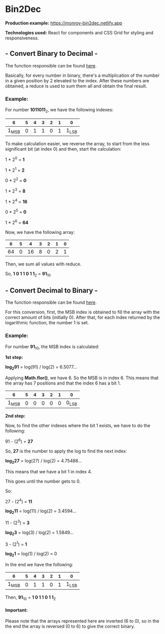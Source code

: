 # Bin2Dec 

**Production example:** https://monroy-bin2dec.netlify.app

**Technologies used:** React for components and CSS Grid for styling and responsiveness.

## - Convert Binary to Decimal -

The function responsible can be found [here](https://github.com/joaorbrodrigues/bin2dec/blob/d177838b153e6bc2132c57b57525de11ac0261eb/src/components/Form.js#L31).

Basically, for every number in binary, there's a multiplication of the number in a given position by 2 elevated to the index. After these numbers are obtained, a reduce is used to sum them all and obtain the final result.

### Example: 

For number **1011011**<sub>2</sub>, we have the following indexes:

|  <sub>6</sub>   | <sub>5</sub> | <sub>4</sub> | <sub>3</sub> | <sub>2</sub> | <sub>1</sub> |  <sub>0</sub>   |
| :-------------: | :----------: | :----------: | :----------: | :----------: | :----------: | :-------------: |
| 1<sub>MSB</sub> |      0       |      1       |      1       |      0       |      1       | 1<sub>LSB</sub> |

To make calculation easier, we reverse the array, to start from the less significant bit (at index 0) and then, start the calculation:

1 * 2<sup>0</sup> = **1**

1 * 2<sup>1</sup> = **2**

0 * 2<sup>2</sup> = **0**

1 * 2<sup>3</sup> = **8**

1 * 2<sup>4</sup> = **16**

0 * 2<sup>5</sup> = **0**

1 * 2<sup>6</sup> = **64**

Now, we have the following array:

| <sub>6</sub> | <sub>5</sub> | <sub>4</sub> | <sub>3</sub> | <sub>2</sub> | <sub>1</sub> | <sub>0</sub> |
| :----------: | :----------: | :----------: | :----------: | :----------: | :----------: | :----------: |
|      64      |      0       |      16      |      8       |      0       |      2       |      1       |

Then, we sum all values with reduce.

So, **1 0 1 1 0 1 1**<sub>2</sub> = **91**<sub>10</sub>

## - Convert Decimal to Binary -

The function responsible can be found [here](https://github.com/joaorbrodrigues/bin2dec/blob/d177838b153e6bc2132c57b57525de11ac0261eb/src/components/Form.js#L40).

For this conversion, first, the MSB index is obtained to fill the array with the correct amount of bits (initially 0). After that, for each index returned by the logarithmic function, the number 1 is set.

### Example: 

For number **91**<sub>10</sub>, the MSB index is calculated:

**1st step:** 

**log<sub>2</sub>91** = log(91) / log(2) = 6.5077...

Applying **Math.flor()**, we have 6. So the MSB is in index 6. This means that the array has 7 positions and that the index 6 has a bit 1.

|  <sub>6</sub>   | <sub>5</sub> | <sub>4</sub> | <sub>3</sub> | <sub>2</sub> | <sub>1</sub> |  <sub>0</sub>   |
| :-------------: | :----------: | :----------: | :----------: | :----------: | :----------: | :-------------: |
| 1<sub>MSB</sub> |      0       |      0       |      0       |      0       |      0       | 0<sub>LSB</sub> |

**2nd step:** 

Now, to find the other indexes where the bit 1 exists, we have to do the following:

91 - (2<sup>6</sup>) = **27**

So, **27** is the number to apply the log to find the next index:

**log<sub>2</sub>27** = log(27) / log(2) = 4.75488...

This means that we have a bit 1 in index 4.

This goes until the number gets to 0.

So:

27 - (2<sup>4</sup>) = **11**

**log<sub>2</sub>11** = log(11) / log(2) = 3.4594...

11 - (2<sup>3</sup>) = **3**

**log<sub>2</sub>3** = log(3) / log(2) = 1.5849...

3 - (2<sup>1</sup>) = **1**

**log<sub>2</sub>1** = log(1) / log(2) = 0

In the end we have the following:

|  <sub>6</sub>   | <sub>5</sub> | <sub>4</sub> | <sub>3</sub> | <sub>2</sub> | <sub>1</sub> |  <sub>0</sub>   |
| :-------------: | :----------: | :----------: | :----------: | :----------: | :----------: | :-------------: |
| 1<sub>MSB</sub> |      0       |      1       |      1       |      0       |      1       | 1<sub>LSB</sub> |

Then, **91**<sub>10</sub> = **1 0 1 1 0 1 1**<sub>2</sub>

#### Important: 

Please note that the arrays represented here are inverted (6 to 0), so in the the end the array is reversed (0 to 6) to give the correct binary.